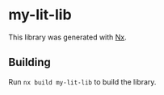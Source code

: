 # my-lit-lib

This library was generated with [Nx](https://nx.dev).

## Building

Run `nx build my-lit-lib` to build the library.
